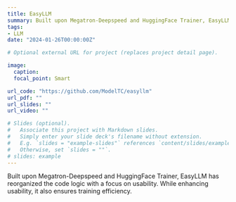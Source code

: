 ```yaml
---
title: EasyLLM
summary: Built upon Megatron-Deepspeed and HuggingFace Trainer, EasyLLM has reorganized the code logic with a focus on usability. While enhancing usability, it also ensures training efficiency.
tags:
- LLM
date: "2024-01-26T00:00:00Z"

# Optional external URL for project (replaces project detail page).

image:
  caption: 
  focal_point: Smart

url_code: "https://github.com/ModelTC/easyllm"
url_pdf: ""
url_slides: ""
url_video: ""

# Slides (optional).
#   Associate this project with Markdown slides.
#   Simply enter your slide deck's filename without extension.
#   E.g. `slides = "example-slides"` references `content/slides/example-slides.md`.
#   Otherwise, set `slides = ""`.
# slides: example
---
```


Built upon Megatron-Deepspeed and HuggingFace Trainer, EasyLLM has reorganized the code logic with a focus on usability. While enhancing usability, it also ensures training efficiency.
